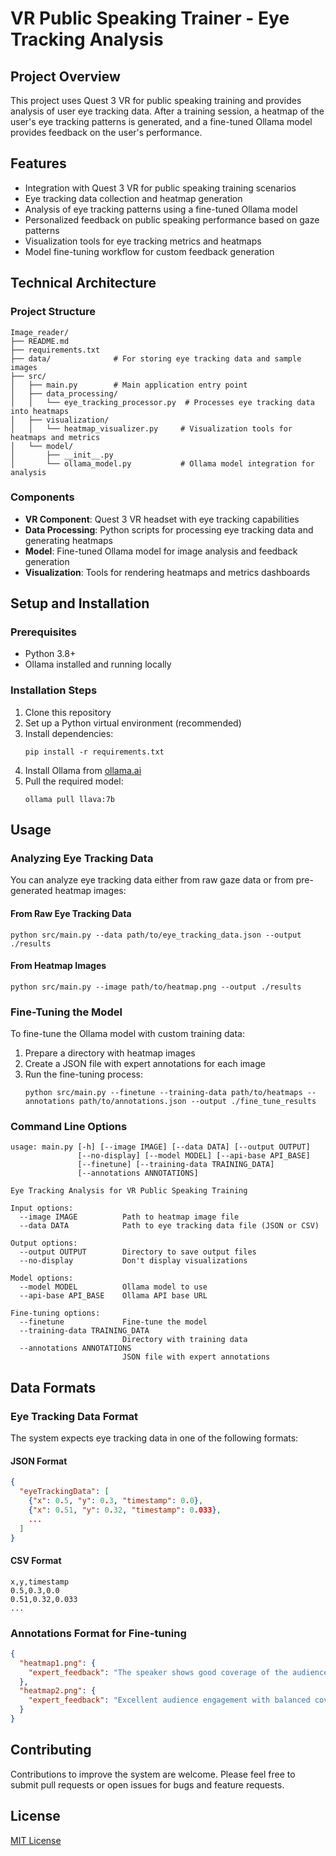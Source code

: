 # VR Public Speaking Trainer - Eye Tracking Analysis

## Project Overview
This project uses Quest 3 VR for public speaking training and provides analysis of user eye tracking data. After a training session, a heatmap of the user's eye tracking patterns is generated, and a fine-tuned Ollama model provides feedback on the user's performance.

## Features
- Integration with Quest 3 VR for public speaking training scenarios
- Eye tracking data collection and heatmap generation
- Analysis of eye tracking patterns using a fine-tuned Ollama model
- Personalized feedback on public speaking performance based on gaze patterns
- Visualization tools for eye tracking metrics and heatmaps
- Model fine-tuning workflow for custom feedback generation

## Technical Architecture

### Project Structure
```
Image_reader/
├── README.md
├── requirements.txt
├── data/              # For storing eye tracking data and sample images
├── src/
│   ├── main.py        # Main application entry point
│   ├── data_processing/
│   │   └── eye_tracking_processor.py  # Processes eye tracking data into heatmaps
│   ├── visualization/
│   │   └── heatmap_visualizer.py     # Visualization tools for heatmaps and metrics
│   └── model/
│       ├── __init__.py
│       └── ollama_model.py           # Ollama model integration for analysis
```

### Components
- **VR Component**: Quest 3 VR headset with eye tracking capabilities
- **Data Processing**: Python scripts for processing eye tracking data and generating heatmaps
- **Model**: Fine-tuned Ollama model for image analysis and feedback generation
- **Visualization**: Tools for rendering heatmaps and metrics dashboards

## Setup and Installation

### Prerequisites
- Python 3.8+
- Ollama installed and running locally

### Installation Steps
1. Clone this repository
2. Set up a Python virtual environment (recommended)
3. Install dependencies:
   ```
   pip install -r requirements.txt
   ```
4. Install Ollama from [ollama.ai](https://ollama.ai)
5. Pull the required model:
   ```
   ollama pull llava:7b
   ```

## Usage

### Analyzing Eye Tracking Data
You can analyze eye tracking data either from raw gaze data or from pre-generated heatmap images:

#### From Raw Eye Tracking Data
```
python src/main.py --data path/to/eye_tracking_data.json --output ./results
```

#### From Heatmap Images
```
python src/main.py --image path/to/heatmap.png --output ./results
```

### Fine-Tuning the Model
To fine-tune the Ollama model with custom training data:

1. Prepare a directory with heatmap images
2. Create a JSON file with expert annotations for each image
3. Run the fine-tuning process:
   ```
   python src/main.py --finetune --training-data path/to/heatmaps --annotations path/to/annotations.json --output ./fine_tune_results
   ```

### Command Line Options
```
usage: main.py [-h] [--image IMAGE] [--data DATA] [--output OUTPUT]
               [--no-display] [--model MODEL] [--api-base API_BASE]
               [--finetune] [--training-data TRAINING_DATA]
               [--annotations ANNOTATIONS]

Eye Tracking Analysis for VR Public Speaking Training

Input options:
  --image IMAGE          Path to heatmap image file
  --data DATA            Path to eye tracking data file (JSON or CSV)

Output options:
  --output OUTPUT        Directory to save output files
  --no-display           Don't display visualizations

Model options:
  --model MODEL          Ollama model to use
  --api-base API_BASE    Ollama API base URL

Fine-tuning options:
  --finetune             Fine-tune the model
  --training-data TRAINING_DATA
                         Directory with training data
  --annotations ANNOTATIONS
                         JSON file with expert annotations
```

## Data Formats

### Eye Tracking Data Format
The system expects eye tracking data in one of the following formats:

#### JSON Format
```json
{
  "eyeTrackingData": [
    {"x": 0.5, "y": 0.3, "timestamp": 0.0},
    {"x": 0.51, "y": 0.32, "timestamp": 0.033},
    ...
  ]
}
```

#### CSV Format
```
x,y,timestamp
0.5,0.3,0.0
0.51,0.32,0.033
...
```

### Annotations Format for Fine-tuning
```json
{
  "heatmap1.png": {
    "expert_feedback": "The speaker shows good coverage of the audience on the left side, but needs to engage more with the right side. Consider practicing a more balanced gaze pattern."
  },
  "heatmap2.png": {
    "expert_feedback": "Excellent audience engagement with balanced coverage across the room. The speaker maintains appropriate fixation duration, creating good connection without staring."
  }
}
```

## Contributing
Contributions to improve the system are welcome. Please feel free to submit pull requests or open issues for bugs and feature requests.

## License
[MIT License](LICENSE)